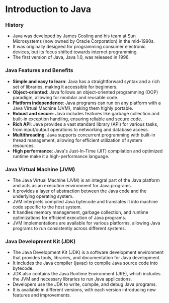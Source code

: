 # Introduction to Java

### History
 - Java was developed by James Gosling and his team at Sun Microsystems (now
owned by Oracle Corporation) in the mid-1990s.
 - It was originally designed for programming consumer electronic devices, but its focus shifted towards internet programming.
 - The first version of Java, Java 1.0, was released in 1996.

### Java Features and Benefits
 - **Simple and easy to learn**: Java has a straightforward syntax and a rich set of libraries, making it accessible for beginners.
 - **Object-oriented**: Java follows an object-oriented programming (OOP) paradigm, allowing for modular and reusable code.
 - **Platform independence**: Java programs can run on any platform with a Java Virtual Machine (JVM), making them highly portable.
 - **Robust and secure**: Java includes features like garbage collection and built-in exception handling, ensuring reliable and secure code.
 - **Rich API**: Java provides a vast standard library (API) for various tasks, from input/output operations to networking and database access.
 - **Multithreading**: Java supports concurrent programming with built-in thread management, allowing for efficient utilization of system resources.
 - **High performance**: Java's Just-In-Time (JIT) compilation and optimized runtime make it a high-performance language.

### Java Virtual Machine (JVM)
 - The Java Virtual Machine (JVM) is an integral part of the Java platform and acts as an execution environment for Java programs.
 - It provides a layer of abstraction between the Java code and the underlying
operating system.
 - JVM interprets compiled Java bytecode and translates it into machine code
specific to the host system.
 - It handles memory management, garbage collection, and runtime optimizations
for efficient execution of Java programs.
 - JVM implementations are available for various platforms, allowing Java
programs to run consistently across different systems.

### Java Development Kit (JDK)
 - The Java Development Kit (JDK) is a software development environment that
provides tools, libraries, and documentation for Java development.
 - It includes the Java compiler (javac) to compile Java source code into bytecode.
 - JDK also contains the Java Runtime Environment (JRE), which includes the
JVM and necessary libraries to run Java applications.
 - Developers use the JDK to write, compile, and debug Java programs.
 - It is available in different versions, with each version introducing new features and improvements.
  